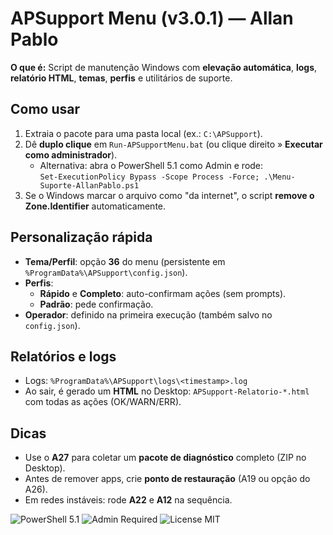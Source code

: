# APSupport Menu (v3.0.1) — Allan Pablo

**O que é:** Script de manutenção Windows com **elevação automática**, **logs**, **relatório HTML**, **temas**, **perfis** e utilitários de suporte.

## Como usar
1. Extraia o pacote para uma pasta local (ex.: `C:\APSupport`).
2. Dê **duplo clique** em `Run-APSupportMenu.bat` (ou clique direito » **Executar como administrador**).
   - Alternativa: abra o PowerShell 5.1 como Admin e rode:  
     `Set-ExecutionPolicy Bypass -Scope Process -Force; .\Menu-Suporte-AllanPablo.ps1`
3. Se o Windows marcar o arquivo como "da internet", o script **remove o Zone.Identifier** automaticamente.

## Personalização rápida
- **Tema/Perfil**: opção **36** do menu (persistente em `%ProgramData%\APSupport\config.json`).
- **Perfis**: 
  - **Rápido** e **Completo**: auto-confirmam ações (sem prompts).
  - **Padrão**: pede confirmação.
- **Operador**: definido na primeira execução (também salvo no `config.json`).

## Relatórios e logs
- Logs: `%ProgramData%\APSupport\logs\<timestamp>.log`
- Ao sair, é gerado um **HTML** no Desktop: `APSupport-Relatorio-*.html` com todas as ações (OK/WARN/ERR).

## Dicas
- Use o **A27** para coletar um **pacote de diagnóstico** completo (ZIP no Desktop).
- Antes de remover apps, crie **ponto de restauração** (A19 ou opção do A26).
- Em redes instáveis: rode **A22** e **A12** na sequência.

![PowerShell 5.1](https://img.shields.io/badge/PowerShell-5.1-blue)
![Admin Required](https://img.shields.io/badge/Admin-required-orange)
![License MIT](https://img.shields.io/badge/license-MIT-green)